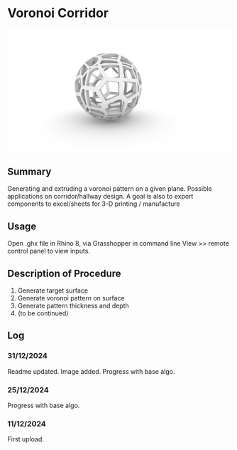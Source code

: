 # Voronoi Corridor
![main image](/References/image1.png)


## Summary
Generating and extruding a voronoi pattern on a given plane. 
Possible applications on corridor/hallway design. 
A goal is also to export components to excel/sheets for 3-D printing / manufacture

## Usage
Open .ghx file in Rhino 8, via Grasshopper in command line
View >> remote control panel to view inputs. 

## Description of Procedure
1) Generate target surface
2) Generate voronoi pattern on surface
3) Generate pattern thickness and depth
4) (to be continued)

## Log

### 31/12/2024
Readme updated. Image added. Progress with base algo. 

### 25/12/2024
Progress with base algo.

### 11/12/2024
First upload.


